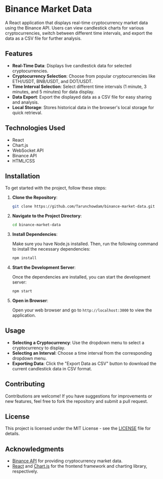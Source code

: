 
# Binance Market Data

A React application that displays real-time cryptocurrency market data using the Binance API. Users can view candlestick charts for various cryptocurrencies, switch between different time intervals, and export the data as a CSV file for further analysis.

## Features

- **Real-Time Data**: Displays live candlestick data for selected cryptocurrencies.
- **Cryptocurrency Selection**: Choose from popular cryptocurrencies like ETH/USDT, BNB/USDT, and DOT/USDT.
- **Time Interval Selection**: Select different time intervals (1 minute, 3 minutes, and 5 minutes) for data display.
- **Data Export**: Export the displayed data as a CSV file for easy sharing and analysis.
- **Local Storage**: Stores historical data in the browser's local storage for quick retrieval.

## Technologies Used

- React
- Chart.js
- WebSocket API
- Binance API
- HTML/CSS

## Installation

To get started with the project, follow these steps:

1. **Clone the Repository**:

   ```bash
   git clone https://github.com/Tarunchowdam/binance-market-data.git
   ```

2. **Navigate to the Project Directory**:

   ```bash
   cd binance-market-data
   ```

3. **Install Dependencies**:

   Make sure you have Node.js installed. Then, run the following command to install the necessary dependencies:

   ```bash
   npm install
   ```

4. **Start the Development Server**:

   Once the dependencies are installed, you can start the development server:

   ```bash
   npm start
   ```

5. **Open in Browser**:

   Open your web browser and go to `http://localhost:3000` to view the application.

## Usage

- **Selecting a Cryptocurrency**: Use the dropdown menu to select a cryptocurrency to display.
- **Selecting an Interval**: Choose a time interval from the corresponding dropdown menu.
- **Exporting Data**: Click the "Export Data as CSV" button to download the current candlestick data in CSV format.

## Contributing

Contributions are welcome! If you have suggestions for improvements or new features, feel free to fork the repository and submit a pull request.

## License

This project is licensed under the MIT License - see the [LICENSE](LICENSE) file for details.

## Acknowledgments

- [Binance API](https://binance.com) for providing cryptocurrency market data.
- [React](https://reactjs.org/) and [Chart.js](https://www.chartjs.org/) for the frontend framework and charting library, respectively.
```


